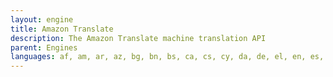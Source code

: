 ```yaml
---
layout: engine
title: Amazon Translate
description: The Amazon Translate machine translation API
parent: Engines
languages: af, am, ar, az, bg, bn, bs, ca, cs, cy, da, de, el, en, es, es-mx, et, fa, fa-af, fi, fr, fr-ca, ga, gu, ha, he, hi, hr, ht, hu, hy, id, is, it, ja, ka, kk, kn, ko, lt, lv, mk, ml, mn, mr, ms, mt, nl, no, pa, pl, ps, pt, pt-pt, ro, ru, si, sk, sl, so, sq, sr, sv, sw, ta, te, th, tl, tr, uk, ur, uz, vi, zh, zh-tw
---
```

